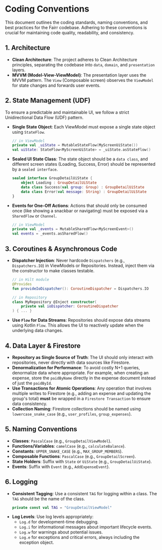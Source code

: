 # Coding Conventions

This document outlines the coding standards, naming conventions, and best practices for the Fairr codebase. Adhering to these conventions is crucial for maintaining code quality, readability, and consistency.

## 1. Architecture

- **Clean Architecture**: The project adheres to Clean Architecture principles, separating the codebase into `data`, `domain`, and `presentation` layers.
- **MVVM (Model-View-ViewModel)**: The presentation layer uses the MVVM pattern. The `View` (Composable screen) observes the `ViewModel` for state changes and forwards user events.

## 2. State Management (UDF)

To ensure a predictable and maintainable UI, we follow a strict Unidirectional Data Flow (UDF) pattern.

- **Single State Object**: Each ViewModel must expose a single state object using `StateFlow`.
  ```kotlin
  // in ViewModel
  private val _uiState = MutableStateFlow(MyScreenUiState())
  val uiState: StateFlow<MyScreenUiState> = _uiState.asStateFlow()
  ```
- **Sealed UI State Class**: The state object should be a `data class`, and different screen states (Loading, Success, Error) should be represented by a `sealed interface`.
  ```kotlin
  sealed interface GroupDetailUiState {
      object Loading : GroupDetailUiState
      data class Success(val group: Group) : GroupDetailUiState
      data class Error(val message: String) : GroupDetailUiState
  }
  ```
- **Events for One-Off Actions**: Actions that should only be consumed once (like showing a snackbar or navigating) must be exposed via a `SharedFlow` or `Channel`.
  ```kotlin
  // in ViewModel
  private val _events = MutableSharedFlow<MyScreenEvent>()
  val events = _events.asSharedFlow()
  ```

## 3. Coroutines & Asynchronous Code

- **Dispatcher Injection**: Never hardcode `Dispatchers` (e.g., `Dispatchers.IO`) in ViewModels or Repositories. Instead, inject them via the constructor to make classes testable.
  ```kotlin
  // in Hilt module
  @Provides
  fun provideIoDispatcher(): CoroutineDispatcher = Dispatchers.IO

  // in Repository
  class MyRepository @Inject constructor(
      private val ioDispatcher: CoroutineDispatcher
  ) { ... }
  ```
- **Use `Flow` for Data Streams**: Repositories should expose data streams using Kotlin `Flow`. This allows the UI to reactively update when the underlying data changes.

## 4. Data Layer & Firestore

- **Repository as Single Source of Truth**: The UI should only interact with repositories, never directly with data sources like Firestore.
- **Denormalization for Performance**: To avoid costly N+1 queries, denormalize data where appropriate. For example, when creating an expense, store the `paidByName` directly in the expense document instead of just the `paidById`.
- **Use Transactions for Atomic Operations**: Any operation that involves multiple writes to Firestore (e.g., adding an expense and updating the group's total) **must** be wrapped in a `Firestore Transaction` to ensure data consistency.
- **Collection Naming**: Firestore collections should be named using `lowercase_snake_case` (e.g., `user_profiles`, `group_expenses`).

## 5. Naming Conventions

- **Classes**: `PascalCase` (e.g., `GroupDetailViewModel`).
- **Functions/Variables**: `camelCase` (e.g., `calculateBalance`).
- **Constants**: `UPPER_SNAKE_CASE` (e.g., `MAX_GROUP_MEMBERS`).
- **Composable Functions**: `PascalCase` (e.g., `GroupDetailScreen`).
- **State Holders**: Suffix with `State` or `UiState` (e.g., `GroupDetailUiState`).
- **Events**: Suffix with `Event` (e.g., `AddExpenseEvent`).

## 6. Logging

- **Consistent Tagging**: Use a consistent `TAG` for logging within a class. The `TAG` should be the name of the class.
  ```kotlin
  private const val TAG = "GroupDetailViewModel"
  ```
- **Log Levels**: Use log levels appropriately:
  - `Log.d` for development-time debugging.
  - `Log.i` for informational messages about important lifecycle events.
  - `Log.w` for warnings about potential issues.
  - `Log.e` for exceptions and critical errors, always including the exception object.
